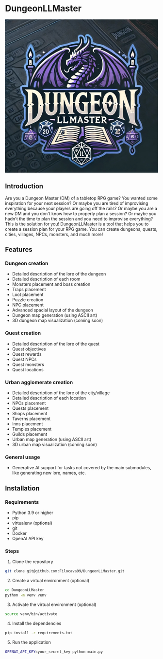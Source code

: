 # DungeonLLMaster

![](dungeonllmaster_logo.jpeg)

## Introduction
Are you a Dungeon Master (DM) of a tabletop RPG game? You wanted some inspiration for your next session? Or maybe you are tired of improvising everything because your players are going off the rails?
Or maybe you are a new DM and you don't know how to properly plan a session? Or maybe you hadn't the time to plan the session and you need to improvise everything?
This is the solution for you! DungeonLLMaster is a tool that helps you to create a session plan for your RPG game.
You can create dungeons, quests, cities, villages, NPCs, monsters, and much more!

## Features

### Dungeon creation
  - Detailed description of the lore of the dungeon
  - Detailed description of each room
  - Monsters placement and boss creation
  - Traps placement
  - Loot placement
  - Puzzle creation
  - NPC placement
  - Advanced spacial layout of the dungeon
  - Dungeon map generation (using ASCII art)
  - 3D dungeon map visualization (coming soon)
### Quest creation
  - Detailed description of the lore of the quest
  - Quest objectives
  - Quest rewards
  - Quest NPCs
  - Quest monsters
  - Quest locations
### Urban agglomerate creation
  - Detailed description of the lore of the city/village
  - Detailed description of each location
  - NPCs placement
  - Quests placement
  - Shops placement
  - Taverns placement
  - Inns placement
  - Temples placement
  - Guilds placement
  - Urban map generation (using ASCII art)
  - 3D urban map visualization (coming soon)

### General usage
- Generative AI support for tasks not covered by the main submodules, like generating new lore, names, etc.

## Installation

### Requirements
- Python 3.9 or higher
- pip
- virtualenv (optional)
- git
- Docker
- OpenAI API key

### Steps
1. Clone the repository
```bash
git clone git@github.com:Filocava99/DungeonLLMaster.git
```
2. Create a virtual environment (optional)
```bash
cd DungeonLLMaster
python -m venv venv
```
3. Activate the virtual environment (optional)
```bash
source venv/bin/activate
```
4. Install the dependencies
```bash
pip install -r requirements.txt
```

5. Run the application
```bash
OPENAI_API_KEY=your_secret_key python main.py
```
